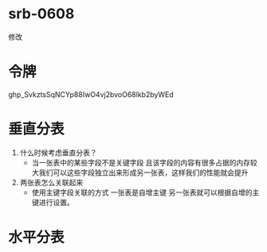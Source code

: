 # srb-0608

修改

# 令牌

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

# 垂直分表

1. 什么时候考虑垂直分表？
   - 当一张表中的某些字段不是关键字段 且该字段的内容有很多占据的内存较大我们可以这些字段独立出来形成另一张表，这样我们的性能就会提升
2. 两张表怎么关联起来
   - 使用主键字段关联的方式  一张表是自增主键 另一张表就可以根据自增的主键进行设置。

# 水平分表
